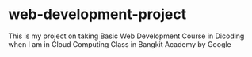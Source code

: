 # web-development-project
This is my project on taking Basic Web Development Course in Dicoding when I am in Cloud Computing Class in Bangkit Academy by Google

